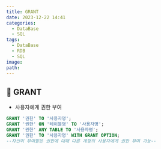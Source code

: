 ```yaml
---
title: GRANT
date: 2023-12-22 14:41
categories:
  - DataBase
  - SQL
tags:
  - DataBase
  - RDB
  - SQL
image: 
path:
---
```


## 🌈 GRANT
+ 사용자에게 권한 부여
```sql
GRANT '권한' TO '사용자명';
GRANT '권한' ON '테이블명' TO '사용자명';
GRANT '권한' ANY TABLE TO '사용자명';
GRANT '권한' TO '사용자명' WITH GRANT OPTION;
--자신이 부여받은 권한에 대해 다른 계정의 사용자에게 권한 부여 가능--
```